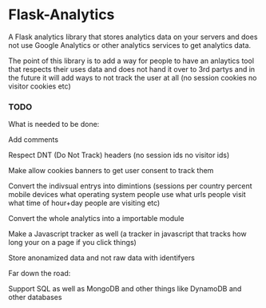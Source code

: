 # Flask-Analytics
A Flask analytics library that stores analytics data on your servers and does not use Google Analytics or other analytics services to get analytics data.

The point of this library is to add a way for people to have an anlaytics tool that respects their uses data and does not hand it over to 3rd partys and in the future it will add ways to not track the user at all (no session cookies no visitor cookies etc)


### TODO
What is needed to be done:

Add comments

Respect DNT (Do Not Track) headers (no session ids no visitor ids)

Make allow cookies banners to get user consent to track them

Convert the indivsual entrys into dimintions (sessions per country percent mobile devices what operating system people use what urls people visit what time of hour+day people are visiting etc)

Convert the whole analytics into a importable module

Make a Javascript tracker as well (a tracker in javascript that tracks how long your on a page if you click things)

Store anonamized data and not raw data with identifyers

Far down the road:

Support SQL as well as MongoDB and other things like DynamoDB and other databases
